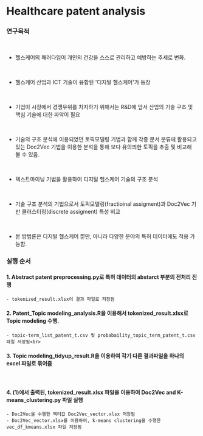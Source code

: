 # Healthcare patent analysis

### 연구목적
<br>

- 헬스케어의 패러다임이 개인의 건강을 스스로 관리하고 예방하는 추세로 변화.<br>
<br>

- 헬스케어 산업과 ICT 기술이 융합된 '디지털 헬스케어'가 등장 <br>
<br>

- 기업이 시장에서 경쟁우위를 차지하기 위해서는 R&D에 앞서 산업의 기술 구조 및 핵심 기술에 대한 파악이 필요
<br>

- 기술의 구조 분석에 이용되었던 토픽모델링 기법과 함께 각종 문서 분류에 활용되고 있는 Doc2Vec 기법을 이용한 분석을 통해 보다 유의믜한 토픽을 추출 및 비교해 볼 수 있음.
<br>

- 텍스트마이닝 기법을 활용하여 디지털 헬스케어 기술의 구조 분석
<br>

- 기술 구조 분석의 기법으로서 토픽모델링(fractioinal assigment)과 Doc2Vec 기반 클러스터링(discrete assigment) 특성 비교
<br>

- 본 방법론은 디지털 헬스케어 뿐만, 아니라 다양한 분야의 특허 데이터에도 적용 가능함.


### 실행 순서

#### 1. Abstract patent preprocessing.py로 특허 데이터의 abstarct 부분의 전처리 진행<br>
    - tokenized_result.xlsx이 결과 파일로 저장됨


#### 2. Patent_Topic modeling_analysis.R을 이용해서 tokenized_result.xlsx로 Topic modeling 수행.<br>   
    - topic-term_list_patent_t.csv 및 probabaility_topic_term_patent_t.csv 파일 저장됨<br>

    
#### 3. Topic modeling_tidyup_result.R을 이용하여 각기 다른 결과파일을 하나의 excel 파일로 묶어줌
<br>

#### 4. (1)에서 출력된, tokenized_result.xlsx 파일을 이용하여 Doc2Vec and K-means_clustering.py 파일 실행
    - Doc2Vec을 수행한 벡터값 Doc2Vec_vector.xlsx 저장됨
    - Doc2Vec_vector.xlsx를 이용하여, k-means clustering을 수행한 vec_df_kmeans.xlsx 파일 저장됨



```python

```
